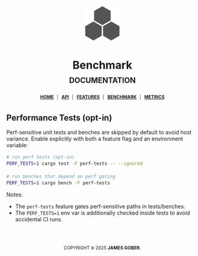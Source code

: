 <div align="center">
    <img width="90px" height="auto" src="https://raw.githubusercontent.com/jamesgober/jamesgober/main/media/icons/hexagon-3.svg" alt="Triple Hexagon">
    <br>
    <h1>
        <strong>Benchmark</strong>
        <sup>
            <br>
            <sub>DOCUMENTATION</sub>
            <br>
        </sup>
    </h1>
</div>
<div align="center">
    <sup>
        <a href="../README.md" title="Project Home"><b>HOME</b></a>
    <span>&nbsp;│&nbsp;</span>
    <a href="./API.md" title="API Reference"><b>API</b></a>
        <span>&nbsp;│&nbsp;</span>
        <a href="./features/README.md" title="Feature Flags"><b>FEATURES</b></a>
        <span>&nbsp;│&nbsp;</span>
        <a href="./BENCHMARK.md" title="Performance Benchmark"><b>BENCHMARK</b></a>
        <span>&nbsp;│&nbsp;</span>
        <a href="./METRICS.md" title="Performance Metrics"><b>METRICS</b></a>
    </sup>
</div>


## Performance Tests (opt-in)

Perf-sensitive unit tests and benches are skipped by default to avoid host variance. Enable explicitly with both a feature flag and an environment variable:

```bash
# run perf tests (opt-in)
PERF_TESTS=1 cargo test -F perf-tests -- --ignored

# run benches that depend on perf gating
PERF_TESTS=1 cargo bench -F perf-tests
```

Notes:
- The `perf-tests` feature gates perf-sensitive paths in tests/benches.
- The `PERF_TESTS=1` env var is additionally checked inside tests to avoid accidental CI runs.





<!--
:: COPYRIGHT
============================================================================ -->
<div align="center">
  <br>
  <h2></h2>
  <sup>COPYRIGHT <small>&copy;</small> 2025 <strong>JAMES GOBER.</strong></sup>
</div>